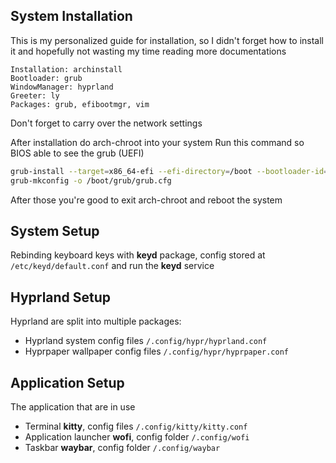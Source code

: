 ## System Installation

This is my personalized guide for installation, so I didn't forget how to install it and hopefully not wasting my time reading more documentations

```text
Installation: archinstall
Bootloader: grub
WindowManager: hyprland
Greeter: ly
Packages: grub, efibootmgr, vim
```

Don't forget to carry over the network settings

After installation do arch-chroot into your system
Run this command so BIOS able to see the grub (UEFI)

```bash
grub-install --target=x86_64-efi --efi-directory=/boot --bootloader-id=grub --removable
grub-mkconfig -o /boot/grub/grub.cfg
```

After those you're good to exit arch-chroot and reboot the system

## System Setup

Rebinding keyboard keys with **keyd** package, config stored at `/etc/keyd/default.conf` and run the **keyd** service

## Hyprland Setup

Hyprland are split into multiple packages:

- Hyprland system config files `/.config/hypr/hyprland.conf`
- Hyprpaper wallpaper config files `/.config/hypr/hyprpaper.conf`

## Application Setup

The application that are in use

- Terminal **kitty**, config files `/.config/kitty/kitty.conf`
- Application launcher **wofi**, config folder `/.config/wofi`
- Taskbar **waybar**, config folder `/.config/waybar`